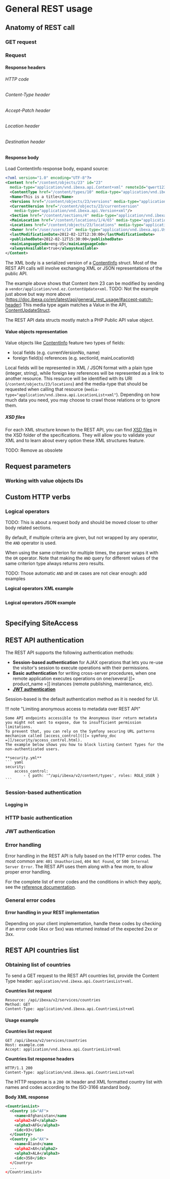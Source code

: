 # General REST usage

## Anatomy of REST call

### GET request

### Request

#### Response headers

###### HTTP code

###### Content-Type header

###### Accept-Patch header

###### Location header

###### Destination header

#### Response body

Load ContentInfo response body, expand source:

``` xml
<?xml version="1.0" encoding="UTF-8"?>
<Content href="/content/objects/23" id="23"
  media-type="application/vnd.ibexa.api.Content+xml" remoteId="qwert123">
  <ContentType href="/content/types/10" media-type="application/vnd.ibexa.api.ContentType+xml" />
  <Name>This is a title</Name>
  <Versions href="/content/objects/23/versions" media-type="application/vnd.ibexa.api.VersionList+xml" />
  <CurrentVersion href="/content/objects/23/currentversion"
    media-type="application/vnd.ibexa.api.Version+xml"/>
  <Section href="/content/sections/4" media-type="application/vnd.ibexa.api.Section+xml" />
  <MainLocation href="/content/locations/1/4/65" media-type="application/vnd.ibexa.api.Location+xml" />
  <Locations href="/content/objects/23/locations" media-type="application/vnd.ibexa.api.LocationList+xml" />
  <Owner href="/user/users/14" media-type="application/vnd.ibexa.api.User+xml" />
  <lastModificationDate>2012-02-12T12:30:00</lastModificationDate>
  <publishedDate>2012-02-12T15:30:00</publishedDate>
  <mainLanguageCode>eng-US</mainLanguageCode>
  <alwaysAvailable>true</alwaysAvailable>
</Content>
```

The XML body is a serialized version of a [ContentInfo](https://github.com/ibexa/core/blob/main/src/contracts/Repository/Values/Content/ContentInfo.php) struct.
Most of the REST API calls will involve exchanging XML or JSON representations of the public API.

The example above shows that Content item 23 can be modified by sending a `vendor/application/vnd.ez.ContentUpdate+xml`.
TODO: Not the example just above but way more above (https://doc.ibexa.co/en/latest/api/general_rest_usage/#accept-patch-header)
This media type again matches a Value in the API, [ContentUpdateStruct](https://github.com/ibexa/core/blob/main/src/contracts/Repository/Values/Content/ContentUpdateStruct.php).

The REST API data structs mostly match a PHP Public API value object.

#### Value objects representation

Value objects like [ContentInfo](https://github.com/ibexa/core/blob/main/src/contracts/Repository/Values/Content/ContentInfo.php) feature two types of fields: 

- local fields (e.g. currentVersionNo, name)
- foreign field(s) references (e.g. sectionId, mainLocationId)

Local fields will be represented in XML / JSON format with a plain type (integer, string), while foreign key references will be represented as a link to another resource.
This resource will be identified with its URI (`/content/objects/23/locations`) and the media-type that should be requested when calling that resource (`media-type="application/vnd.ibexa.api.LocationList+xml"`).
Depending on how much data you need, you may choose to crawl those relations or to ignore them.

##### XSD files

For each XML structure known to the REST API, you can find [XSD files](https://github.com/ezsystems/ezpublish-kernel/tree/master/doc/specifications/rest/xsd) in the XSD folder of the specifications.
They will allow you to validate your XML and to learn about every option these XML structures feature.

TODO: Remove as obsolete

## Request parameters

### Working with value objects IDs

## Custom HTTP verbs

### Logical operators

TODO: This is about a request body and should be moved closer to other body related sections.

By default, if multiple criteria are given, but not wrapped by any operator, the `AND` operator is used.

When using the same criterion for multiple times, the parser wraps it with the `OR` operator.
Note that making the `AND` query for different values of the same criterion type always returns zero results.

TODO: Those automatic `AND` and `OR` cases are not clear enough: add examples

**Logical operators XML example**

``` xml

``` 

**Logical operators JSON example**

``` json

```

## Specifying SiteAccess

## REST API authentication

The REST API supports the following authentication methods:

- **Session-based authentication** for AJAX operations that lets you re-use the visitor's session to execute operations with their permissions.
- **Basic authentication** for writing cross-server procedures, when one remote application executes operations on one/several [[= product_name =]] instances (remote publishing, maintenance, etc).
- [**JWT authentication**](#jwt-authentication)

Session-based is the default authentication method as it is needed for UI.

!!! note "Limiting anonymous access to metadata over REST API"
    
    Some API endpoints accessible to the Anonymous User return metadata you might not want to expose, due to insufficient permission limitations.
    To prevent that, you can rely on the Symfony securing URL patterns mechanism called [access_control]([[= symfony_doc =]]/security/access_control.html).
    The example below shows you how to block listing Content Types for the non-authenticated users.
    
    **security.yml**
    ``` yaml
    security:
        access_control:
            - { path: '^/api/ibexa/v2/content/types', roles: ROLE_USER }
    ```

### Session-based authentication

#### Logging in

### HTTP basic authentication

### JWT authentication

### Error handling

Error handling in the REST API is fully based on the HTTP error codes.
The most common are: `401 Unauthorized`, `404 Not Found`, or `500 Internal Server Error`.
The REST API uses them along with a few more, to allow proper error handling.

For the complete list of error codes and the conditions in which they apply, see the [reference documentation](rest_api_reference/rest_api_reference.html).

### General error codes

#### Error handling in your REST implementation

Depending on your client implementation, handle these codes by checking if an error code (4xx or 5xx) was returned instead of the expected 2xx or 3xx.

## REST API countries list

### Obtaining list of countries

To send a GET request to the REST API countries list, provide the Content Type header: `application/vnd.ibexa.api.CountriesList+xml`.

**Countries list request**

```
Resource: /api/ibexa/v2/services/countries
Method: GET
Content-Type: application/vnd.ibexa.api.CountriesList+xml
```

#### Usage example

**Countries list request**

```
GET /api/ibexa/v2/services/countries
Host: example.com
Accept: application/vnd.ibexa.api.CountriesList+xml
```

**Countries list response headers**

```
HTTP/1.1 200
Content-Type: application/vnd.ibexa.api.CountriesList+xml
```

The HTTP response is a `200 OK` header and XML formatted country list with names and codes according to the ISO-3166 standard body. 

**Body XML response**

``` xml
<CountriesList>
  <Country id="AF">
    <name>Afghanistan</name
    <alpha2>AF</alpha2>
    <alpha3>AFG</alpha3>
    <idc>93</idc>
  </Country>
  <Country id="AX">
    <name>Åland</name
    <alpha2>AX</alpha2>
    <alpha3>ALA</alpha3>
    <idc>358</idc>
  </Country>
  ...
</CountriesList>
```
